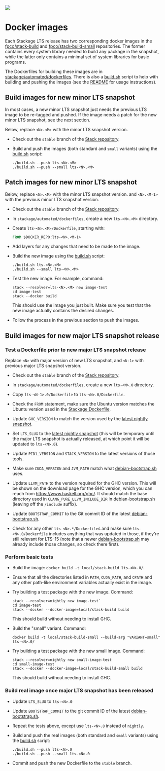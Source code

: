 <div class="hidden-warning"><a href="https://docs.haskellstack.org/"><img src="https://cdn.jsdelivr.net/gh/commercialhaskell/stack/doc/img/hidden-warning.svg"></a></div>

# Docker images

Each Stackage LTS release has two corresponding docker images in the
[fpco/stack-build](https://hub.docker.com/r/fpco/stack-build/) and
[fpco/stack-build-small](https://hub.docker.com/r/fpco/stack-build-small/)
repositories. The former contains every system library needed to build any
package in the snapshot, while the latter only contains a minimal set of system
libraries for basic programs.

The Dockerfiles for building these images are in
[stackage/automated/dockerfiles](https://github.com/commercialhaskell/stackage/tree/master/automated/dockerfiles/).
There is also a
[build.sh](https://github.com/commercialhaskell/stackage/tree/master/automated/dockerfiles/build.sh)
script to help with building and pushing the images (see the
[README](https://github.com/commercialhaskell/stackage/tree/master/automated/dockerfiles/README.md)
for usage instructions).

## Build images for new minor LTS snapshot

In most cases, a new minor LTS snapshot just needs the previous LTS image to be
re-tagged and pushed. If the image needs a patch for the new minor LTS snapshot,
see the next section.

Below, replace `<N>.<M>` with the minor LTS snapshot version.

- Check out the `stable` branch of the
  [Stack repository](https://github.com/commercialhaskell/stack/).

- Build and push the images (both standard and `small` variants) using the
  [build.sh](https://github.com/commercialhaskell/stackage/tree/master/automated/dockerfiles/build.sh)
  script:

    ~~~text
    ./build.sh --push lts-<N>.<M>
    ./build.sh --push --small lts-<N>.<M>
    ~~~

## Patch images for new minor LTS snapshot

Below, replace `<N>.<M>` with the minor LTS snapshot version. and `<N>.<M-1>`
with the previous minor LTS snapshot version.

- Check out the `stable` branch of the
  [Stack repository](https://github.com/commercialhaskell/stack/).

- In `stackage/automated/dockerfiles`, create a new `lts-<N>.<M>` directory.

- Create `lts-<N>.<M>/Dockerfile`, starting with:

    ~~~dockerfile
    FROM $DOCKER_REPO:lts-<N>.<M-1>
    ~~~

- Add layers for any changes that need to be made to the image.

- Build the new image using the
  [build.sh](https://github.com/commercialhaskell/stackage/tree/master/automated/dockerfiles/build.sh)
  script:

    ~~~text
    ./build.sh lts-<N>.<M>
    ./build.sh --small lts-<N>.<M>
    ~~~

- Test the new image. For example, command:

    ~~~text
    stack --resolver=lts-<N>.<M> new image-test
    cd image-test
    stack --docker build
    ~~~

  This should use the image you just built. Make sure you test that the new
  image actually contains the desired changes.

- Follow the process in the previous section to push the images.

## Build images for new major LTS snapshot release

### Test a Dockerfile prior to new major LTS snapshot release

Replace `<N>` with major version of new LTS snapshot, and `<N-1>` with previous
major LTS snapshot version.

- Check out the `stable` branch of the
  [Stack repository](https://github.com/commercialhaskell/stack/).

- In `stackage/automated/dockerfiles`, create a new `lts-<N>.0` directory.

- Copy `lts-<N-1>.0/Dockerfile` to `lts-<N>.0/Dockerfile`.

- Check the `FROM` statement, make sure the Ubuntu version matches the Ubuntu
  version used in the
  [Stackage Dockerfile](https://github.com/commercialhaskell/stackage/blob/master/Dockerfile).

- Update `GHC_VERSION` to match the version used by the
  [latest nightly snapshot](https://www.stackage.org/nightly).

- Set `LTS_SLUG` to the
  [latest nightly snapshot](https://www.stackage.org/nightly) (this will be
  temporary until the major LTS snapshot is actually released, at which point it
  will be updated to `lts-<N>.0`).

- Update `PID1_VERSION` and `STACK_VERSION` to the latest versions of those
  tools.

- Make sure `CUDA_VERSION` and `JVM_PATH` match what
  [debian-bootstrap.sh](https://github.com/commercialhaskell/stackage/blob/master/debian-bootstrap.sh)
  uses.

- Update `LLVM_PATH` to the version required for the GHC version. This will be
  shown on the download page for the GHC version, which you can reach from
  https://www.haskell.org/ghc/. It should match the base directory used in
  `CLANG_PURE_LLVM_INCLUDE_DIR` in
  [debian-bootstrap.sh](https://github.com/commercialhaskell/stackage/blob/master/debian-bootstrap.sh)
  (leaving off the `/include` suffix).

- Update `BOOTSTRAP_COMMIT` to the Git commit ID of the latest
  [debian-bootstrap.sh](https://github.com/commercialhaskell/stackage/blob/master/debian-bootstrap.sh).

- Check for any other `lts-<N>.*/Dockerfile`s and make sure
  `lts-<N>.0/Dockerfile` includes anything that was updated in those, if they're
  still relevant for LTS-15 (note that a newer
  [debian-bootstrap.sh](https://github.com/commercialhaskell/stackage/blob/master/debian-bootstrap.sh)
  may already include those changes, so check there first).

### Perform basic tests

- Build the image: `docker build -t local/stack-build lts-<N>.0/`.

- Ensure that all the directories listed in `PATH`, `CUDA_PATH`, and `CPATH` and
  any other path-like environment variables actually exist in the image.

- Try building a test package with the new image. Command:

    ~~~text
    stack --resolver=nightly new image-test`
    cd image-test
    stack --docker --docker-image=local/stack-build build
    ~~~

  This should build without needing to install GHC.

- Build the "small" variant. Command:

    ~~~text
    docker build -t local/stack-build-small --build-arg "VARIANT=small" lts-<N>.0/
    ~~~

- Try building a test package with the new small image. Command:

    ~~~text
    stack --resolver=nightly new small-image-test
    cd small-image-test
    stack --docker --docker-image=local/stack-build-small build
    ~~~

  This should build without needing to install GHC.

### Build real image once major LTS snapshot has been released

- Update `LTS_SLUG` to `lts-<N>.0`

- Update `BOOTSTRAP_COMMIT` to the git commit ID of the latest
  [debian-bootstrap.sh](https://github.com/commercialhaskell/stackage/blob/master/debian-bootstrap.sh).

- Repeat the tests above, except use `lts-<N>.0` instead of `nightly`.

- Build and push the real images (both standard and `small` variants) using the
  [build.sh](https://github.com/commercialhaskell/stackage/tree/master/automated/dockerfiles/build.sh)
  script:

    ~~~text
    ./build.sh --push lts-<N>.0
    ./build.sh --push --small lts-<N>.0
    ~~~

- Commit and push the new Dockerfile to the `stable` branch.
